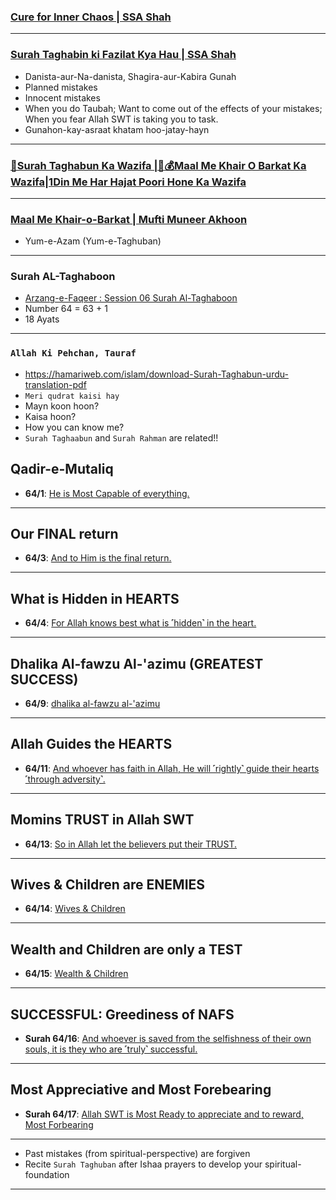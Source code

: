 ### [Cure for Inner Chaos | SSA Shah](https://www.youtube.com/watch?v=umlnQ8J2YUU)

***

### [Surah Taghabin ki Fazilat Kya Hau | SSA Shah](https://www.youtube.com/shorts/f91vhya6F_8)
* Danista-aur-Na-danista, Shagira-aur-Kabira Gunah
* Planned mistakes
* Innocent mistakes
* When you do Taubah; Want to come out of the effects of your mistakes; When you fear Allah SWT is taking you to task.
* Gunahon-kay-asraat khatam hoo-jatay-hayn
  
***

### [📢Surah Taghabun Ka Wazifa |🤑💰Maal Me Khair O Barkat Ka Wazifa|1Din Me Har Hajat Poori Hone Ka Wazifa](https://www.youtube.com/watch?v=S0k_1zUvd6M)

***

### [Maal Me Khair-o-Barkat | Mufti Muneer Akhoon](https://www.youtube.com/watch?v=S0k_1zUvd6M)
* Yum-e-Azam (Yum-e-Taghuban)

***

### Surah AL-Taghaboon
* [Arzang-e-Faqeer : Session 06 Surah Al-Taghaboon](https://www.youtube.com/watch?v=j_OgniH_t0c)
* Number 64 = 63 + 1
* 18 Ayats

***

### `Allah Ki Pehchan, Tauraf`
* https://hamariweb.com/islam/download-Surah-Taghabun-urdu-translation-pdf
* `Meri qudrat kaisi hay`
* Mayn koon hoon?
* Kaisa hoon?
* How you can know me?
* `Surah Taghaabun` and `Surah Rahman` are related!!

## Qadir-e-Mutaliq
* __64/1__: [He is Most Capable of everything.](https://quran.com/64/1)

***

## Our FINAL return
* __64/3__: [And to Him is the final return.](https://quran.com/64/3)

***

## What is Hidden in HEARTS
* __64/4__: [For Allah knows best what is ˹hidden˺ in the heart.](https://quran.com/64/4)

***

## Dhalika Al-fawzu Al-'azimu (GREATEST SUCCESS)
* __64/9__: [dhalika al-fawzu al-'azimu](https://quranwbw.com/64#9)

***

## Allah Guides the HEARTS
* __64/11__: [And whoever has faith in Allah, He will ˹rightly˺ guide their hearts ˹through adversity˺.](https://quran.com/64/11)

***

## Momins TRUST in Allah SWT
* __64/13__: [So in Allah let the believers put their TRUST.](https://quran.com/64/13)

***

## Wives & Children are ENEMIES
* __64/14__: [Wives & Children ](https://quran.com/64/14-15)

***

## Wealth and Children are only a TEST
*  __64/15__: [Wealth & Children](https://quran.com/64/15)

***

## SUCCESSFUL: Greediness of NAFS
* __Surah 64/16__: [And whoever is saved from the selfishness of their own souls, it is they who are ˹truly˺ successful.](https://quran.com/64/16)

***

## Most Appreciative and Most Forebearing
* __Surah 64/17__: [Allah SWT is Most Ready to appreciate and to reward, Most Forbearing](https://quranwbw.com/64#17)

***

* Past mistakes (from spiritual-perspective) are forgiven
* Recite `Surah Taghuban` after Ishaa prayers to develop your spiritual-foundation

***

